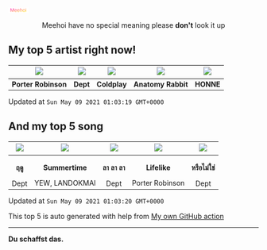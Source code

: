 [![Meehoi Logo](https://github.com/beam41/beam41/raw/master/mh.svg)](http://my.meehoi.me/)
<p align="center">Meehoi have no special meaning please <b>don't</b> look it up</p>

## My top 5 artist right now!
<!-- table start -->
|<img src="https://i.scdn.co/image/ab6761610000f1781804f56bdcb9322c5f3f8f21">|<img src="https://i.scdn.co/image/617a9da2d7e4cdf3c83fa6f676975e1443064f14">|<img src="https://i.scdn.co/image/ab6761610000f1783bcd1c4d6f324498d3de6f8d">|<img src="https://i.scdn.co/image/80a2b66d164e0ebabeb4b5c1d0e3a3bbc4386afd">|<img src="https://i.scdn.co/image/8b9e5d9441a0208eca61b6a1f7fba5e390dd835d">|
| :---: | :---: | :---: | :---: | :---: |
|<b>Porter Robinson</b>|<b>Dept</b>|<b>Coldplay</b>|<b>Anatomy Rabbit</b>|<b>HONNE</b>|

Updated at `Sun May 09 2021 01:03:19 GMT+0000`
<!-- table end -->

## And my top 5 song
<!-- table song start -->
|<img src="https://i.scdn.co/image/ab67616d00001e027cb744b7588fdcf838407c50">|<img src="https://i.scdn.co/image/ab67616d00001e0252e22b6e5d64f137f690ae7a">|<img src="https://i.scdn.co/image/ab67616d00001e02d7f88aacdc8b214df5ccf7ba">|<img src="https://i.scdn.co/image/ab67616d00001e027d6ac8b4a84ad4b342050d87">|<img src="https://i.scdn.co/image/ab67616d00001e028d2c6fa63d72dd37a04f1df7">|
| :---: | :---: | :---: | :---: | :---: |
|<p><b>ฤดู</b></p> Dept|<p><b>Summertime</b></p> YEW, LANDOKMAI|<p><b>ลา ลา ลา</b></p> Dept|<p><b>Lifelike</b></p> Porter Robinson|<p><b>หรือไม่ใช่</b></p> Dept|

Updated at `Sun May 09 2021 01:03:20 GMT+0000`
<!-- table song end -->

This top 5 is auto generated with help from [My own GitHub action](https://github.com/beam41/spotify-listening)

---

**Du schaffst das.**